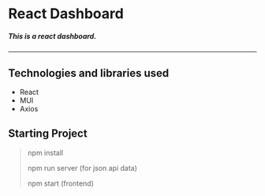 # React Dashboard

##### This is a react dashboard.

---

## Technologies and libraries used

- React
- MUI
- Axios

## Starting Project

> npm install
>
> npm run server (for json api data)
>
> npm start (frontend)